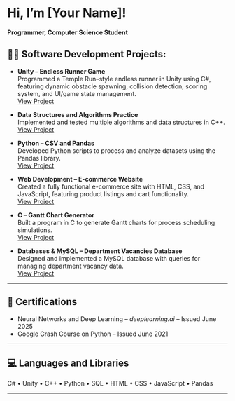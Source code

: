 # Hi, I’m [Your Name]!
**Programmer, Computer Science Student**

## 👨‍💻 Software Development Projects:

- **Unity – Endless Runner Game**  
  Programmed a Temple Run–style endless runner in Unity using C#, featuring dynamic obstacle spawning, collision detection, scoring system, and UI/game state management.  
  [View Project](https://github.com/yourusername/unity-endless-runner)

- **Data Structures and Algorithms Practice**  
  Implemented and tested multiple algorithms and data structures in C++.  
  [View Project](https://github.com/yourusername/data-structures-algorithms)

- **Python – CSV and Pandas**  
  Developed Python scripts to process and analyze datasets using the Pandas library.  
  [View Project](https://github.com/yourusername/python-csv-pandas)

- **Web Development – E-commerce Website**  
  Created a fully functional e-commerce site with HTML, CSS, and JavaScript, featuring product listings and cart functionality.  
  [View Project](https://github.com/yourusername/ecommerce-website)

- **C – Gantt Chart Generator**  
  Built a program in C to generate Gantt charts for process scheduling simulations.  
  [View Project](https://github.com/yourusername/gantt-chart)

- **Databases & MySQL – Department Vacancies Database**  
  Designed and implemented a MySQL database with queries for managing department vacancy data.  
  [View Project](https://github.com/yourusername/department-vacancies)

---

## 📜 Certifications
- Neural Networks and Deep Learning – *deeplearning.ai* – Issued June 2025  
- Google Crash Course on Python – Issued June 2021  

---

## 💻 Languages and Libraries
C# • Unity • C++ • Python • SQL • HTML • CSS • JavaScript • Pandas

---
